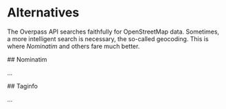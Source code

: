 Alternatives
============

The Overpass API searches faithfully for OpenStreetMap data.
Sometimes, a more intelligent search is necessary, the so-called geocoding.
This is where _Nominatim_ and others fare much better.

<a name="nominatim"/>
## Nominatim

...

<a name="taginfo"/>
## Taginfo

...
